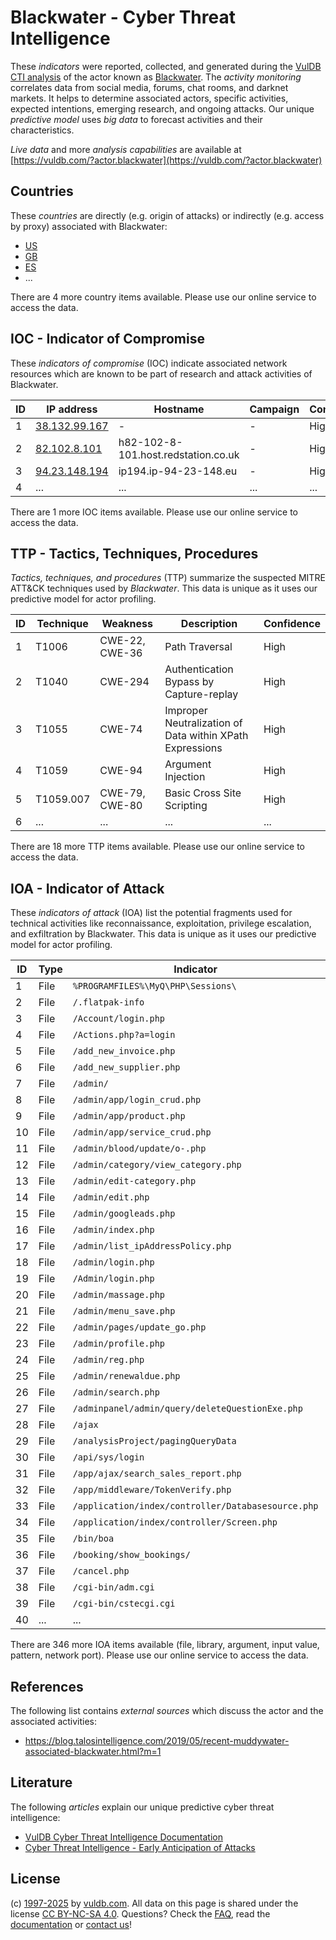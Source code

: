 # Blackwater - Cyber Threat Intelligence

These _indicators_ were reported, collected, and generated during the [VulDB CTI analysis](https://vuldb.com/?kb.cti) of the actor known as [Blackwater](https://vuldb.com/?actor.blackwater). The _activity monitoring_ correlates data from social media, forums, chat rooms, and darknet markets. It helps to determine associated actors, specific activities, expected intentions, emerging research, and ongoing attacks. Our unique _predictive model_ uses _big data_ to forecast activities and their characteristics.

_Live data_ and more _analysis capabilities_ are available at [https://vuldb.com/?actor.blackwater](https://vuldb.com/?actor.blackwater)

## Countries

These _countries_ are directly (e.g. origin of attacks) or indirectly (e.g. access by proxy) associated with Blackwater:

* [US](https://vuldb.com/?country.us)
* [GB](https://vuldb.com/?country.gb)
* [ES](https://vuldb.com/?country.es)
* ...

There are 4 more country items available. Please use our online service to access the data.

## IOC - Indicator of Compromise

These _indicators of compromise_ (IOC) indicate associated network resources which are known to be part of research and attack activities of Blackwater.

ID | IP address | Hostname | Campaign | Confidence
-- | ---------- | -------- | -------- | ----------
1 | [38.132.99.167](https://vuldb.com/?ip.38.132.99.167) | - | - | High
2 | [82.102.8.101](https://vuldb.com/?ip.82.102.8.101) | h82-102-8-101.host.redstation.co.uk | - | High
3 | [94.23.148.194](https://vuldb.com/?ip.94.23.148.194) | ip194.ip-94-23-148.eu | - | High
4 | ... | ... | ... | ...

There are 1 more IOC items available. Please use our online service to access the data.

## TTP - Tactics, Techniques, Procedures

_Tactics, techniques, and procedures_ (TTP) summarize the suspected MITRE ATT&CK techniques used by _Blackwater_. This data is unique as it uses our predictive model for actor profiling.

ID | Technique | Weakness | Description | Confidence
-- | --------- | -------- | ----------- | ----------
1 | T1006 | CWE-22, CWE-36 | Path Traversal | High
2 | T1040 | CWE-294 | Authentication Bypass by Capture-replay | High
3 | T1055 | CWE-74 | Improper Neutralization of Data within XPath Expressions | High
4 | T1059 | CWE-94 | Argument Injection | High
5 | T1059.007 | CWE-79, CWE-80 | Basic Cross Site Scripting | High
6 | ... | ... | ... | ...

There are 18 more TTP items available. Please use our online service to access the data.

## IOA - Indicator of Attack

These _indicators of attack_ (IOA) list the potential fragments used for technical activities like reconnaissance, exploitation, privilege escalation, and exfiltration by Blackwater. This data is unique as it uses our predictive model for actor profiling.

ID | Type | Indicator | Confidence
-- | ---- | --------- | ----------
1 | File | `%PROGRAMFILES%\MyQ\PHP\Sessions\` | High
2 | File | `/.flatpak-info` | High
3 | File | `/Account/login.php` | High
4 | File | `/Actions.php?a=login` | High
5 | File | `/add_new_invoice.php` | High
6 | File | `/add_new_supplier.php` | High
7 | File | `/admin/` | Low
8 | File | `/admin/app/login_crud.php` | High
9 | File | `/admin/app/product.php` | High
10 | File | `/admin/app/service_crud.php` | High
11 | File | `/admin/blood/update/o-.php` | High
12 | File | `/admin/category/view_category.php` | High
13 | File | `/admin/edit-category.php` | High
14 | File | `/admin/edit.php` | High
15 | File | `/admin/googleads.php` | High
16 | File | `/admin/index.php` | High
17 | File | `/admin/list_ipAddressPolicy.php` | High
18 | File | `/admin/login.php` | High
19 | File | `/Admin/login.php` | High
20 | File | `/admin/massage.php` | High
21 | File | `/admin/menu_save.php` | High
22 | File | `/admin/pages/update_go.php` | High
23 | File | `/admin/profile.php` | High
24 | File | `/admin/reg.php` | High
25 | File | `/admin/renewaldue.php` | High
26 | File | `/admin/search.php` | High
27 | File | `/adminpanel/admin/query/deleteQuestionExe.php` | High
28 | File | `/ajax` | Low
29 | File | `/analysisProject/pagingQueryData` | High
30 | File | `/api/sys/login` | High
31 | File | `/app/ajax/search_sales_report.php` | High
32 | File | `/app/middleware/TokenVerify.php` | High
33 | File | `/application/index/controller/Databasesource.php` | High
34 | File | `/application/index/controller/Screen.php` | High
35 | File | `/bin/boa` | Medium
36 | File | `/booking/show_bookings/` | High
37 | File | `/cancel.php` | Medium
38 | File | `/cgi-bin/adm.cgi` | High
39 | File | `/cgi-bin/cstecgi.cgi` | High
40 | ... | ... | ...

There are 346 more IOA items available (file, library, argument, input value, pattern, network port). Please use our online service to access the data.

## References

The following list contains _external sources_ which discuss the actor and the associated activities:

* https://blog.talosintelligence.com/2019/05/recent-muddywater-associated-blackwater.html?m=1

## Literature

The following _articles_ explain our unique predictive cyber threat intelligence:

* [VulDB Cyber Threat Intelligence Documentation](https://vuldb.com/?kb.cti)
* [Cyber Threat Intelligence - Early Anticipation of Attacks](https://www.scip.ch/en/?labs.20201022)

## License

(c) [1997-2025](https://vuldb.com/?kb.changelog) by [vuldb.com](https://vuldb.com/?kb.about). All data on this page is shared under the license [CC BY-NC-SA 4.0](https://creativecommons.org/licenses/by-nc-sa/4.0/). Questions? Check the [FAQ](https://vuldb.com/?kb.faq), read the [documentation](https://vuldb.com/?kb) or [contact us](https://vuldb.com/?contact)!
